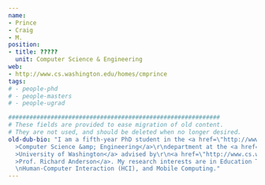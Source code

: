 ```yaml
---
name:
- Prince
- Craig
- M.
position:
- title: ?????
  unit: Computer Science & Engineering
web:
- http://www.cs.washington.edu/homes/cmprince
tags:
# - people-phd
# - people-masters
# - people-ugrad

############################################################
# These fields are provided to ease migration of old content.
# They are not used, and should be deleted when no longer desired.
old-dub-bio: "I am a fifth-year PhD student in the <a href=\"http://www.cs.washington.edu\"\
  >Computer Science &amp; Engineering</a>\r\ndepartment at the <a href=\"http://www.washington.edu\"\
  >University of Washington</a> advised by\r\n<a href=\"http://www.cs.washington.edu/homes/anderson\"\
  >Prof. Richard Anderson</a>. My research interests are in Education Technology,\r\
  \nHuman-Computer Interaction (HCI), and Mobile Computing."
---
```

